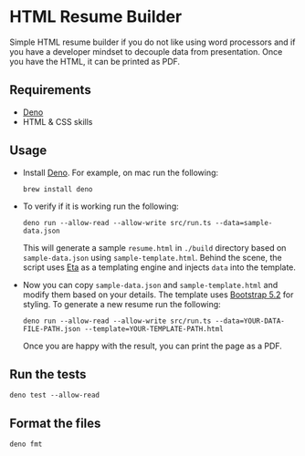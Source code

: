 # HTML Resume Builder

Simple HTML resume builder if you do not like using word processors and if you
have a developer mindset to decouple data from presentation. Once you have the HTML, it can be printed as PDF.

## Requirements

- [Deno](https://deno.land/)
- HTML & CSS skills

## Usage

- Install [Deno](https://deno.land/manual/getting_started/installation). For
  example, on mac run the following:

  ```
  brew install deno
  ```

- To verify if it is working run the following:
  ```
  deno run --allow-read --allow-write src/run.ts --data=sample-data.json
  ```

  This will generate a sample `resume.html` in `./build` directory based on
  `sample-data.json` using `sample-template.html`. Behind the scene, the script
  uses [Eta](https://github.com/eta-dev/eta) as a templating engine and injects
  `data` into the template.

- Now you can copy `sample-data.json` and `sample-template.html` and modify them
  based on your details. The template uses [Bootstrap 5.2](https://getbootstrap.com/docs/5.2/getting-started/introduction/) for styling. To generate a new resume run the following:
  ```
  deno run --allow-read --allow-write src/run.ts --data=YOUR-DATA-FILE-PATH.json --template=YOUR-TEMPLATE-PATH.html
  ```
  Once you are happy with the result, you can print the page as a PDF.

## Run the tests

```
deno test --allow-read
```

## Format the files

```
deno fmt
```
